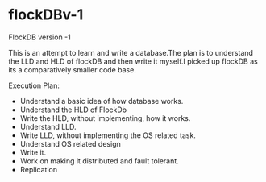 # flockDBv-1
FlockDB version -1

This is an attempt to learn and write a database.The plan is to understand the LLD and HLD of flockDB and then write it myself.I picked up flockDB as its a comparatively smaller code base.

Execution Plan:
- Understand a basic idea of how database works.
- Understand the HLD of FlockDb
- Write the HLD, without implementing, how it works.
- Understand LLD.
- Write LLD, without implementing the OS related task.
- Understand OS related design
- Write it.
- Work on making it distributed and fault tolerant.
- Replication


